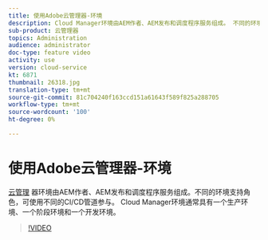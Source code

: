 ```yaml
---
title: 使用Adobe云管理器-环境
description: Cloud Manager环境由AEM作者、AEM发布和调度程序服务组成。 不同的环境支持角色，可使用不同的CI/CD管道参与。 Cloud Manager环境通常具有一个生产环境、一个阶段环境和一个开发环境。
sub-product: 云管理器
topics: Administration
audience: administrator
doc-type: feature video
activity: use
version: cloud-service
kt: 6871
thumbnail: 26318.jpg
translation-type: tm+mt
source-git-commit: 81c704240f163ccd151a61643f589f825a288705
workflow-type: tm+mt
source-wordcount: '100'
ht-degree: 0%

---
```



# 使用Adobe云管理器-环境

[云管理](https://experienceleague.adobe.com/docs/experience-manager-cloud-manager/using/how-to-use/manage-your-environment.html) 器环境由AEM作者、AEM发布和调度程序服务组成。不同的环境支持角色，可使用不同的CI/CD管道参与。 Cloud Manager环境通常具有一个生产环境、一个阶段环境和一个开发环境。

>[!VIDEO](https://video.tv.adobe.com/v/26318/?quality=12&learn=on&hidetitle=true)

